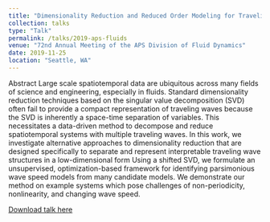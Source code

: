 ```yaml
---
title: "Dimensionality Reduction and Reduced Order Modeling for Traveling Wave Physics"
collection: talks
type: "Talk"
permalink: /talks/2019-aps-fluids
venue: "72nd Annual Meeting of the APS Division of Fluid Dynamics"
date: 2019-11-25
location: "Seattle, WA"
---
```


Abstract
Large scale spatiotemporal data are ubiquitous across many fields of science and engineering, especially in fluids. Standard dimensionality reduction techniques based on the singular value decomposition (SVD) often fail to provide a compact representation of traveling waves because the SVD is inherently a space-time separation of variables. This necessitates a data-driven method to decompose and reduce spatiotemporal systems with multiple traveling waves. In this work, we investigate alternative approaches to dimensionality reduction that are designed specifically to separate and represent interpretable traveling wave structures in a low-dimensional form Using a shifted SVD, we formulate an unsupervised, optimization-based framework for identifying parsimonious wave speed models from many candidate models. We demonstrate our method on example systems which pose challenges of non-periodicity, nonlinearity, and changing wave speed.

[Download talk here](mendible.github.io/files/apsdfd2019.pdf)